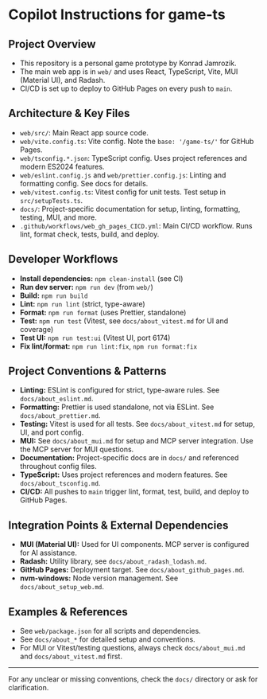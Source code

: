 # Copilot Instructions for game-ts

## Project Overview

- This repository is a personal game prototype by Konrad Jamrozik.
- The main web app is in `web/` and uses React, TypeScript, Vite, MUI (Material UI), and Radash.
- CI/CD is set up to deploy to GitHub Pages on every push to `main`.

## Architecture & Key Files

- `web/src/`: Main React app source code.
- `web/vite.config.ts`: Vite config. Note the `base: '/game-ts/'` for GitHub Pages.
- `web/tsconfig.*.json`: TypeScript config. Uses project references and modern ES2024 features.
- `web/eslint.config.js` and `web/prettier.config.js`: Linting and formatting config. See docs for details.
- `web/vitest.config.ts`: Vitest config for unit tests. Test setup in `src/setupTests.ts`.
- `docs/`: Project-specific documentation for setup, linting, formatting, testing, MUI, and more.
- `.github/workflows/web_gh_pages_CICD.yml`: Main CI/CD workflow. Runs lint, format check, tests, build, and deploy.

## Developer Workflows

- **Install dependencies:** `npm clean-install` (see CI)
- **Run dev server:** `npm run dev` (from `web/`)
- **Build:** `npm run build`
- **Lint:** `npm run lint` (strict, type-aware)
- **Format:** `npm run format` (uses Prettier, standalone)
- **Test:** `npm run test` (Vitest, see `docs/about_vitest.md` for UI and coverage)
- **Test UI:** `npm run test:ui` (Vitest UI, port 6174)
- **Fix lint/format:** `npm run lint:fix`, `npm run format:fix`

## Project Conventions & Patterns

- **Linting:** ESLint is configured for strict, type-aware rules. See `docs/about_eslint.md`.
- **Formatting:** Prettier is used standalone, not via ESLint. See `docs/about_prettier.md`.
- **Testing:** Vitest is used for all tests. See `docs/about_vitest.md` for setup, UI, and port config.
- **MUI:** See `docs/about_mui.md` for setup and MCP server integration. Use the MCP server for MUI questions.
- **Documentation:** Project-specific docs are in `docs/` and referenced throughout config files.
- **TypeScript:** Uses project references and modern features. See `docs/about_tsconfig.md`.
- **CI/CD:** All pushes to `main` trigger lint, format, test, build, and deploy to GitHub Pages.

## Integration Points & External Dependencies

- **MUI (Material UI):** Used for UI components. MCP server is configured for AI assistance.
- **Radash:** Utility library, see `docs/about_radash_lodash.md`.
- **GitHub Pages:** Deployment target. See `docs/about_github_pages.md`.
- **nvm-windows:** Node version management. See `docs/about_setup_web.md`.

## Examples & References

- See `web/package.json` for all scripts and dependencies.
- See `docs/about_*` for detailed setup and conventions.
- For MUI or Vitest/testing questions, always check `docs/about_mui.md` and `docs/about_vitest.md` first.

---
For any unclear or missing conventions, check the `docs/` directory or ask for clarification.
